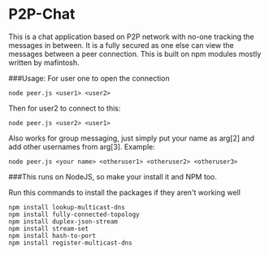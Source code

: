 # P2P-Chat 
This is a chat application based on P2P network with no-one tracking the messages in between. It is a fully secured 
as one else can view the messages between a peer connection. This is built on npm modules mostly written by mafintosh.

###Usage:
For user one to open the connection
```
node peer.js <user1> <user2>
```

Then for user2 to connect to this:
```
node peer.js <user2> <user1>
```

Also works for group messaging, just simply put your name as arg[2] and add other usernames from arg[3].
Example:
```
node peer.js <your name> <otheruser1> <otheruser2> <otheruser3>
```


###This runs on NodeJS, so make your install it and NPM too.

Run this commands to install the packages if they aren't working well
```
npm install lookup-multicast-dns
npm install fully-connected-topology
npm install duplex-json-stream
npm install stream-set
npm install hash-to-port
npm install register-multicast-dns
```
